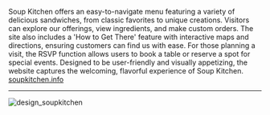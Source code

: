 Soup Kitchen offers an easy-to-navigate menu featuring a variety of delicious sandwiches, from classic favorites to unique creations.
Visitors can explore our offerings, view ingredients, and make custom orders.
The site also includes a 'How to Get There' feature with interactive maps and directions, ensuring customers can find us with ease. 
For those planning a visit, the RSVP function allows users to book a table or reserve a spot for special events. 
Designed to be user-friendly and visually appetizing, the website captures the welcoming, flavorful experience of Soup Kitchen. 
[soupkitchen.info](https://soupkitchen.info)

---

![design_soupkitchen](https://github.com/user-attachments/assets/fcc9563d-7d9d-4201-802b-4165f9ddbadf)
